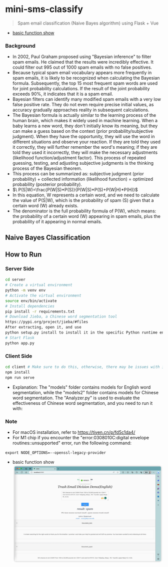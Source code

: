# mini-sms-classify
> Spam email classification (Naive Bayes algorithm) using Flask + Vue
* [basic function show](https://github.com/MysteriousL2019/email-auto_classification-demo/issues/1#issue-1939350127)

### Background
* In 2002, Paul Graham proposed using "Bayesian inference" to filter spam emails. He claimed that the results were incredibly effective. It could filter out 995 out of 1000 spam emails with no false positives.
* Because typical spam email vocabulary appears more frequently in spam emails, it is likely to be recognized when calculating the Bayesian formula. Subsequently, the top 15 most frequent spam words are used for joint probability calculations. If the result of the joint probability exceeds 90%, it indicates that it is a spam email.
* Bayesian filters can identify many modified spam emails with a very low false positive rate. They do not even require precise initial values, as accuracy gradually approaches reality in subsequent calculations.
* The Bayesian formula is actually similar to the learning process of the human brain, which makes it widely used in machine learning. When a baby learns a new word, they don't initially know its meaning, but they can make a guess based on the context (prior probability/subjective judgment). When they have the opportunity, they will use the word in different situations and observe your reaction. If they are told they used it correctly, they will further remember the word's meaning; if they are told they used it incorrectly, they will make the necessary adjustments (likelihood function/adjustment factor). This process of repeated guessing, testing, and adjusting subjective judgments is the thinking process of the Bayesian theorem.
* This process can be summarized as: subjective judgment (prior probability) + collected information (likelihood function) = optimized probability (posterior probability).
* $\ P(S|W)=\frac{P(W|S)*P(S)}{P(W|S)*P(S)+P(W|H)*P(H)}$
* In this equation, W represents a certain word, and we need to calculate the value of P(S|W), which is the probability of spam (S) given that a certain word (W) already exists.
* The denominator is the full probability formula of P(W), which means: the probability of a certain word (W) appearing in spam emails, plus the probability of it appearing in normal emails.

## Naive Bayes Classification
## How to Run
### Server Side
```bash
cd server
# Create a virtual environment
python -m venv env
# Activate the virtual environment
source env/bin/activate
# Install dependencies
pip install -r requirements.txt
# Download Jieba, a Chinese word segmentation tool
https://pypi.org/project/jieba/#files
After extracting, open it, and use
python setup.py install to install it in the specific Python runtime environment.
# Start Flask
python app.py
```
### Client Side
``` bash
cd client # Make sure to do this, otherwise, there may be issues with initializing package.json in the root directory
npm install
npm run serve
```
* Explanation: The "models" folder contains models for English word segmentation, while the "models2" folder contains models for Chinese word segmentation. The "Analyzer.py" is used to evaluate the effectiveness of Chinese word segmentation, and you need to run it with:
### Note
* For macOS installation, refer to https://tiven.cn/p/fd5c1da4/
* For M1 chip if you encounter the "error:0308010C:digital envelope routines::unsupported" error, run the following command:
```
export NODE_OPTIONS=--openssl-legacy-provider
```
* basic function show
![Alt text](image-1.png)